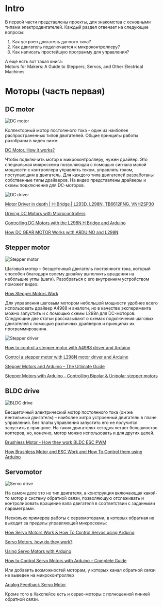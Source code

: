 # Intro

В первой части представлены проекты, для знакомства с основными типами электродвигателей. Каждый раздел отвечает на следующие вопросы:
1. Как устроен двигатель данного типа?
2. Как двигатель подключается к микроконтроллеру?
3. Как написать простейшую программу для управления?

А ещё есть вот такая книга:  
Motors for Makers: A Guide to Steppers, Servos, and Other Electrical Machines

# Моторы (часть первая)

## DC motor

![DC motor](images/dc-drive.jpg)

Коллекторный мотор постоянного тока - один из наиболее распространенных типов двигателей. Общие принципы работы разобраны в видео ниже:

[DC Motor, How it works?](
https://www.youtube.com/watch?v=LAtPHANEfQo)

Чтобы подключить мотор к микроконтроллеру, нужен драйвер. Это специальная микросхема позволяющая с помощью сигнала малой мощности с контроллера управлять  током, управлять током, поступающим в двигатель. Для каждого типа двигателей разработаны собственные типы драйверов. На видео представлены драйверы и схемы подключения для DC-моторов.

![DC driver](images/dc-driver.jpg)

[Motor Driver in depth | H-Bridge | L293D, L298N, TB6612FNG, VNH2SP30](
https://www.youtube.com/watch?v=PVyAcgYkzDs)

[Driving DC Motors with Microcontrollers](
https://www.youtube.com/watch?v=ygrsIqWOh3Y)

[Controlling DC Motors with the L298N H Bridge and Arduino](
https://www.youtube.com/watch?v=dyjo_ggEtVU)

[How DC GEAR MOTOR Works with ARDUINO and L298N](
https://www.youtube.com/watch?v=GPVC84D5ULw)

## Stepper motor
![Stepper motor](images/stepper-drive.jpg)

Шаговый мотор – бесщеточный двигатель постоянного тока, который способен благодаря своему дизайну выполнять вращения на небольшие углы (шаги). 
Разобраться с его внутренним устройством поможет видео:

[How Stepper Motors Work](
https://www.youtube.com/watch?v=09Mpkjcr0bo)

Для управления шаговым мотором небольшой мощности удобнее всего использовать драйвер A4988 и аналоги, но в качестве эксперимента можно запустить и с помощью схемы L298n для DC-моторов. Следующие две статьи рассказывают о схемах подключения шаговых двигателей с помощью различных драйверов и принципах их программирования.

![Stepper driver](images/stepper-driver.jpg)

[How to control a stepper motor with A4988 driver and Arduino](https://www.makerguides.com/a4988-stepper-motor-driver-arduino-tutorial/)

[Control a stepper motor with L298N motor driver and Arduino](
https://www.makerguides.com/l298n-stepper-motor-arduino-tutorial/)

[Stepper Motors and Arduino – The Ultimate Guide](
https://howtomechatronics.com/tutorials/arduino/stepper-motors-and-arduino-the-ultimate-guide/)

[Stepper Motors with Arduino - Controlling Bipolar & Unipolar stepper motors](
https://www.youtube.com/watch?v=0qwrnUeSpYQ)

## BLDC drive
![BLDC drive](images/bldc-drive.jpg)

Бесщеточный электрический мотор постоянного тока (он же вентильный двигатель) – наиболее хитро устроенный двигатель в плане управления. Без платы управления запустить его не получится запустить в принципе. На таких двигателях сегодня летает большинство коптеров, но, конечно, мотор можно использовать и для других целей.

[Brushless Motor - How they work BLDC ESC PWM](
https://www.youtube.com/watch?v=yiD5nCfmbV0&pp=ygUKYmxkYyBtb3Rvcg%3D%3D)

[How Brushless Motor and ESC Work and How To Control them using Arduino](
https://www.youtube.com/watch?v=uOQk8SJso6Q)


## Servomotor

![Servo drive](images/servo-drive.jpg)

На самом деле это не тип двигателя, а конструкция включающая какой-то мотор и систему обратной связи, позволяющую отслеживать и контролировать вращение вала двигателя в соответствии с заданными параметрами.

Несколько примеров работы с сервомоторами, в которых обратная не выходит за пределы управляющей микросхемы:

[How Servo Motors Work & How To Control Servos using Arduino](
https://www.youtube.com/watch?v=LXURLvga8bQ)

[Servo Motors, how do they work?](
https://www.youtube.com/watch?v=1WnGv-DPexc)

[Using Servo Motors with Arduino](
https://www.youtube.com/watch?v=kUHmYKWwuWs)

[How to Control Servo Motors with Arduino – Complete Guide](
https://howtomechatronics.com/how-it-works/how-servo-motors-work-how-to-control-servos-using-arduino/)

Или добавить возможностей моторам, у которых канал обратной связи не выведен на микроконтроллер 

[Analog Feedback Servo Motor](
https://dronebotworkshop.com/analog-feedback-servo-motor/)

Кроме того в Хакспейсе есть и серво-моторы с полноценной линией обратной связи.

